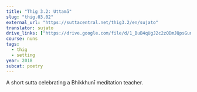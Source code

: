 ```yaml
---
title: "Thig 3.2: Uttamā"
slug: "thig.03.02"
external_url: "https://suttacentral.net/thig3.2/en/sujato"
translator: sujato
drive_links: ["https://drive.google.com/file/d/1_BuB4qUgJ2c2zQDmJQpsGun_LneF0q0K/view?usp=drivesdk"]
course: nuns
tags:
  - thig
  - setting
year: 2018
subcat: poetry
---
```


A short sutta celebrating a Bhikkhunī meditation teacher.

